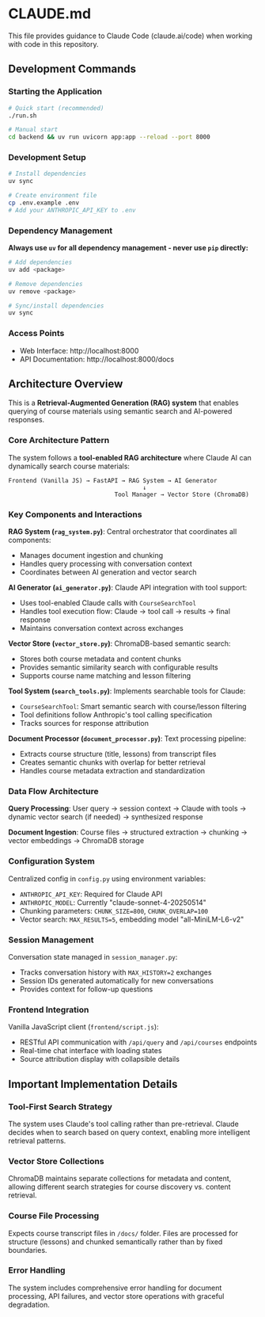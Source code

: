 # CLAUDE.md

This file provides guidance to Claude Code (claude.ai/code) when working with code in this repository.

## Development Commands

### Starting the Application
```bash
# Quick start (recommended)
./run.sh

# Manual start
cd backend && uv run uvicorn app:app --reload --port 8000
```

### Development Setup
```bash
# Install dependencies
uv sync

# Create environment file
cp .env.example .env
# Add your ANTHROPIC_API_KEY to .env
```

### Dependency Management
**Always use `uv` for all dependency management - never use `pip` directly:**
```bash
# Add dependencies
uv add <package>

# Remove dependencies  
uv remove <package>

# Sync/install dependencies
uv sync
```

### Access Points
- Web Interface: http://localhost:8000
- API Documentation: http://localhost:8000/docs

## Architecture Overview

This is a **Retrieval-Augmented Generation (RAG) system** that enables querying of course materials using semantic search and AI-powered responses.

### Core Architecture Pattern

The system follows a **tool-enabled RAG architecture** where Claude AI can dynamically search course materials:

```
Frontend (Vanilla JS) → FastAPI → RAG System → AI Generator
                                      ↓
                              Tool Manager → Vector Store (ChromaDB)
```

### Key Components and Interactions

**RAG System (`rag_system.py`)**: Central orchestrator that coordinates all components:
- Manages document ingestion and chunking
- Handles query processing with conversation context
- Coordinates between AI generation and vector search

**AI Generator (`ai_generator.py`)**: Claude API integration with tool support:
- Uses tool-enabled Claude calls with `CourseSearchTool`
- Handles tool execution flow: Claude → tool call → results → final response
- Maintains conversation context across exchanges

**Vector Store (`vector_store.py`)**: ChromaDB-based semantic search:
- Stores both course metadata and content chunks
- Provides semantic similarity search with configurable results
- Supports course name matching and lesson filtering

**Tool System (`search_tools.py`)**: Implements searchable tools for Claude:
- `CourseSearchTool`: Smart semantic search with course/lesson filtering
- Tool definitions follow Anthropic's tool calling specification
- Tracks sources for response attribution

**Document Processor (`document_processor.py`)**: Text processing pipeline:
- Extracts course structure (title, lessons) from transcript files
- Creates semantic chunks with overlap for better retrieval
- Handles course metadata extraction and standardization

### Data Flow Architecture

**Query Processing**: User query → session context → Claude with tools → dynamic vector search (if needed) → synthesized response

**Document Ingestion**: Course files → structured extraction → chunking → vector embeddings → ChromaDB storage

### Configuration System

Centralized config in `config.py` using environment variables:
- `ANTHROPIC_API_KEY`: Required for Claude API
- `ANTHROPIC_MODEL`: Currently "claude-sonnet-4-20250514" 
- Chunking parameters: `CHUNK_SIZE=800`, `CHUNK_OVERLAP=100`
- Vector search: `MAX_RESULTS=5`, embedding model "all-MiniLM-L6-v2"

### Session Management

Conversation state managed in `session_manager.py`:
- Tracks conversation history with `MAX_HISTORY=2` exchanges
- Session IDs generated automatically for new conversations
- Provides context for follow-up questions

### Frontend Integration

Vanilla JavaScript client (`frontend/script.js`):
- RESTful API communication with `/api/query` and `/api/courses` endpoints
- Real-time chat interface with loading states
- Source attribution display with collapsible details

## Important Implementation Details

### Tool-First Search Strategy
The system uses Claude's tool calling rather than pre-retrieval. Claude decides when to search based on query context, enabling more intelligent retrieval patterns.

### Vector Store Collections
ChromaDB maintains separate collections for metadata and content, allowing different search strategies for course discovery vs. content retrieval.

### Course File Processing
Expects course transcript files in `/docs/` folder. Files are processed for structure (lessons) and chunked semantically rather than by fixed boundaries.

### Error Handling
The system includes comprehensive error handling for document processing, API failures, and vector store operations with graceful degradation.